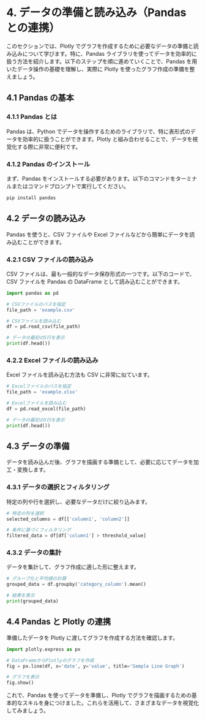 # 4. データの準備と読み込み（Pandas との連携）

このセクションでは、Plotly でグラフを作成するために必要なデータの準備と読み込みについて学びます。特に、Pandas ライブラリを使ってデータを効率的に扱う方法を紹介します。以下のステップを順に進めていくことで、Pandas を用いたデータ操作の基礎を理解し、実際に Plotly を使ったグラフ作成の準備を整えましょう。

## 4.1 Pandas の基本

### 4.1.1 Pandas とは

Pandas は、Python でデータを操作するためのライブラリで、特に表形式のデータを効率的に扱うことができます。Plotly と組み合わせることで、データを視覚化する際に非常に便利です。

### 4.1.2 Pandas のインストール

まず、Pandas をインストールする必要があります。以下のコマンドをターミナルまたはコマンドプロンプトで実行してください。

```bash
pip install pandas
```

## 4.2 データの読み込み

Pandas を使うと、CSV ファイルや Excel ファイルなどから簡単にデータを読み込むことができます。

### 4.2.1 CSV ファイルの読み込み

CSV ファイルは、最も一般的なデータ保存形式の一つです。以下のコードで、CSV ファイルを Pandas の DataFrame として読み込むことができます。

```python
import pandas as pd

# CSVファイルのパスを指定
file_path = 'example.csv'

# CSVファイルを読み込む
df = pd.read_csv(file_path)

# データの最初の5行を表示
print(df.head())
```

### 4.2.2 Excel ファイルの読み込み

Excel ファイルを読み込む方法も CSV に非常に似ています。

```python
# Excelファイルのパスを指定
file_path = 'example.xlsx'

# Excelファイルを読み込む
df = pd.read_excel(file_path)

# データの最初の5行を表示
print(df.head())
```

## 4.3 データの準備

データを読み込んだ後、グラフを描画する準備として、必要に応じてデータを加工・変換します。

### 4.3.1 データの選択とフィルタリング

特定の列や行を選択し、必要なデータだけに絞り込みます。

```python
# 特定の列を選択
selected_columns = df[['column1', 'column2']]

# 条件に基づくフィルタリング
filtered_data = df[df['column1'] > threshold_value]
```

### 4.3.2 データの集計

データを集計して、グラフ作成に適した形に整えます。

```python
# グループ化と平均値の計算
grouped_data = df.groupby('category_column').mean()

# 結果を表示
print(grouped_data)
```

## 4.4 Pandas と Plotly の連携

準備したデータを Plotly に渡してグラフを作成する方法を確認します。

```python
import plotly.express as px

# DataFrameからPlotlyのグラフを作成
fig = px.line(df, x='date', y='value', title='Sample Line Graph')

# グラフを表示
fig.show()
```

これで、Pandas を使ってデータを準備し、Plotly でグラフを描画するための基本的なスキルを身につけました。これらを活用して、さまざまなデータを視覚化してみましょう。
